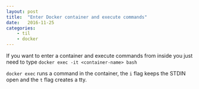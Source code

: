 ```yaml
---
layout: post
title:  "Enter Docker container and execute commands"
date:   2016-11-25
categories:
    - til
    - docker
---
```


If you want to enter a container and execute commands from inside you just need to type `docker exec -it <container-name> bash`

`docker exec` runs a command in the container, the `i` flag keeps the STDIN open and the `t` flag creates a tty.